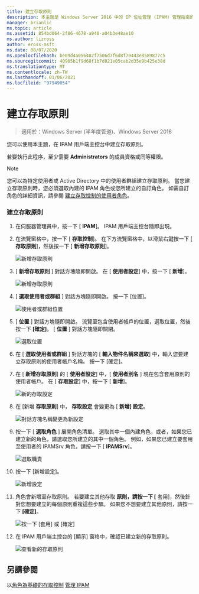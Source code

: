 ```yaml
---
title: 建立存取原則
description: 本主題是 Windows Server 2016 中的 IP 位址管理 (IPAM) 管理指南的一部分。
manager: brianlic
ms.topic: article
ms.assetid: 854bd064-2f86-4678-a940-a04b3e48ae10
ms.author: lizross
author: eross-msft
ms.date: 08/07/2020
ms.openlocfilehash: be09d4a056482f7506d7f6d8f79443e8589877c5
ms.sourcegitcommit: 40905b1f9d68f1b7d821e05cab2d35e9b425e38d
ms.translationtype: MT
ms.contentlocale: zh-TW
ms.lasthandoff: 01/06/2021
ms.locfileid: "97949054"
---
```

# <a name="create-an-access-policy"></a>建立存取原則

>適用於：Windows Server (半年度管道)、Windows Server 2016

您可以使用本主題，在 IPAM 用戶端主控台中建立存取原則。

若要執行此程序，至少需要 **Administrators** 的成員資格或同等權限。

> [!NOTE]
> 您可以為特定使用者或 Active Directory 中的使用者群組建立存取原則。 當您建立存取原則時，您必須選取內建的 IPAM 角色或您所建立的自訂角色。 如需自訂角色的詳細資訊，請參閱 [建立存取控制的使用者角色](../../technologies/ipam/Create-a-User-Role-for-Access-Control.md)。

### <a name="to-create-an-access-policy"></a>建立存取原則

1.  在伺服器管理員中，按一下 [  **IPAM**]。 IPAM 用戶端主控台隨即出現。

2.  在流覽窗格中，按一下 [ **存取控制**]。 在下方流覽窗格中，以滑鼠右鍵按一下 [ **存取原則**]，然後按一下 [ **新增存取原則**]。

    ![新增存取原則](../../media/Create-an-Access-Policy/ipam_CreateAP_01.jpg)

3.  [ **新增存取原則** ] 對話方塊隨即開啟。 在 [ **使用者設定**] 中，按一下 [ **新增**]。

    ![新增存取原則](../../media/Create-an-Access-Policy/ipam_CreateAP_02.jpg)

4.  [ **選取使用者或群組** ] 對話方塊隨即開啟。 按一下 [位置]。

    ![使用者或群組位置](../../media/Create-an-Access-Policy/ipam_CreateAP_03.jpg)

5.  [ **位置** ] 對話方塊隨即開啟。 流覽至包含使用者帳戶的位置，選取位置，然後按一下 **[確定]**。 [ **位置** ] 對話方塊隨即關閉。

    ![選取位置](../../media/Create-an-Access-Policy/ipam_CreateAP_04.jpg)

6.  在 [ **選取使用者或群組** ] 對話方塊的 [ **輸入物件名稱來選取**] 中，輸入您要建立存取原則的使用者帳戶名稱。 按一下 [確定]。

7.  在 [ **新增存取原則**] 的 [ **使用者設定**] 中，[ **使用者別名** ] 現在包含套用原則的使用者帳戶。 在 [ **存取設定**] 中，按一下 [ **新增**]。

    ![新的存取設定](../../media/Create-an-Access-Policy/ipam_CreateAP_05.jpg)

8.  在 [新增 **存取原則**] 中， **存取設定** 會變更為 [ **新增] 設定**。

    ![對話方塊名稱變更為新設定](../../media/Create-an-Access-Policy/ipam_CreateAP_06.jpg)

9. 按一下 [ **選取角色** ] 展開角色清單。 選取其中一個內建角色，或者，如果您已建立新的角色，請選取您所建立的其中一個角色。 例如，如果您已建立要套用至使用者的 IPAMSrv 角色，請按一下 [ **IPAMSrv**]。

    ![選取職責](../../media/Create-an-Access-Policy/ipam_CreateAP_07.jpg)

10. 按一下 [新增設定]。

    ![新增設定](../../media/Create-an-Access-Policy/ipam_CreateAP_08.jpg)

11. 角色會新增至存取原則。 若要建立其他存取 **原則，請按一下 [** 套用]，然後針對您想要建立的每個原則重複這些步驟。 如果您不想要建立其他原則，請按一下 **[確定]**。

    ![按一下 [套用] 或 [確定]](../../media/Create-an-Access-Policy/ipam_CreateAP_09.jpg)

12. 在 IPAM 用戶端主控台的 [顯示] 窗格中，確認已建立新的存取原則。

    ![查看新的存取原則](../../media/Create-an-Access-Policy/ipam_CreateAP_09a.jpg)

## <a name="see-also"></a>另請參閱
以[角色為基礎的存取控制](Role-based-Access-Control.md) 
[管理 IPAM](Manage-IPAM.md)



